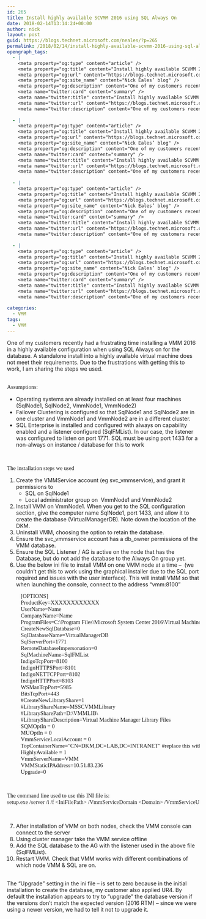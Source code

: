 ```yaml
---
id: 265
title: Install highly available SCVMM 2016 using SQL Always On
date: 2018-02-14T13:14:24+00:00
author: nick
layout: post
guid: https://blogs.technet.microsoft.com/neales/?p=265
permalink: /2018/02/14/install-highly-available-scvmm-2016-using-sql-always-on/
opengraph_tags:
  - |
    <meta property="og:type" content="article" />
    <meta property="og:title" content="Install highly available SCVMM 2016 using SQL Always On" />
    <meta property="og:url" content="https://blogs.technet.microsoft.com/neales/2018/02/14/install-highly-available-scvmm-2016-using-sql-always-on/" />
    <meta property="og:site_name" content="Nick Eales’ blog" />
    <meta property="og:description" content="One of my customers recently had a frustrating time installing a VMM 2016 in a highly available configuration when using SQL Always on for the database. A standalone install into a highly available virtual machine does not meet their requirements. Due to the frustrations with getting this to work, I am sharing the steps we..." />
    <meta name="twitter:card" content="summary" />
    <meta name="twitter:title" content="Install highly available SCVMM 2016 using SQL Always On" />
    <meta name="twitter:url" content="https://blogs.technet.microsoft.com/neales/2018/02/14/install-highly-available-scvmm-2016-using-sql-always-on/" />
    <meta name="twitter:description" content="One of my customers recently had a frustrating time installing a VMM 2016 in a highly available configuration when using SQL Always on for the database. A standalone install into a highly available virtual machine does not meet their requirements. Due to the frustrations with getting this to work, I am sharing the steps we..." />
    
  - |
    <meta property="og:type" content="article" />
    <meta property="og:title" content="Install highly available SCVMM 2016 using SQL Always On" />
    <meta property="og:url" content="https://blogs.technet.microsoft.com/neales/2018/02/14/install-highly-available-scvmm-2016-using-sql-always-on/" />
    <meta property="og:site_name" content="Nick Eales’ blog" />
    <meta property="og:description" content="One of my customers recently had a frustrating time installing a VMM 2016 in a highly available configuration when using SQL Always on for the database. A standalone install into a highly available virtual machine does not meet their requirements. Due to the frustrations with getting this to work, I am sharing the steps we..." />
    <meta name="twitter:card" content="summary" />
    <meta name="twitter:title" content="Install highly available SCVMM 2016 using SQL Always On" />
    <meta name="twitter:url" content="https://blogs.technet.microsoft.com/neales/2018/02/14/install-highly-available-scvmm-2016-using-sql-always-on/" />
    <meta name="twitter:description" content="One of my customers recently had a frustrating time installing a VMM 2016 in a highly available configuration when using SQL Always on for the database. A standalone install into a highly available virtual machine does not meet their requirements. Due to the frustrations with getting this to work, I am sharing the steps we..." />
    
  - |
    <meta property="og:type" content="article" />
    <meta property="og:title" content="Install highly available SCVMM 2016 using SQL Always On" />
    <meta property="og:url" content="https://blogs.technet.microsoft.com/neales/2018/02/14/install-highly-available-scvmm-2016-using-sql-always-on/" />
    <meta property="og:site_name" content="Nick Eales’ blog" />
    <meta property="og:description" content="One of my customers recently had a frustrating time installing a VMM 2016 in a highly available configuration when using SQL Always on for the database. A standalone install into a highly available virtual machine does not meet their requirements. Due to the frustrations with getting this to work, I am sharing the steps we..." />
    <meta name="twitter:card" content="summary" />
    <meta name="twitter:title" content="Install highly available SCVMM 2016 using SQL Always On" />
    <meta name="twitter:url" content="https://blogs.technet.microsoft.com/neales/2018/02/14/install-highly-available-scvmm-2016-using-sql-always-on/" />
    <meta name="twitter:description" content="One of my customers recently had a frustrating time installing a VMM 2016 in a highly available configuration when using SQL Always on for the database. A standalone install into a highly available virtual machine does not meet their requirements. Due to the frustrations with getting this to work, I am sharing the steps we..." />
    
  - |
    <meta property="og:type" content="article" />
    <meta property="og:title" content="Install highly available SCVMM 2016 using SQL Always On" />
    <meta property="og:url" content="https://blogs.technet.microsoft.com/neales/2018/02/14/install-highly-available-scvmm-2016-using-sql-always-on/" />
    <meta property="og:site_name" content="Nick Eales’ blog" />
    <meta property="og:description" content="One of my customers recently had a frustrating time installing a VMM 2016 in a highly available configuration when using SQL Always on for the database. A standalone install into a highly available virtual machine does not meet their requirements. Due to the frustrations with getting this to work, I am sharing the steps we..." />
    <meta name="twitter:card" content="summary" />
    <meta name="twitter:title" content="Install highly available SCVMM 2016 using SQL Always On" />
    <meta name="twitter:url" content="https://blogs.technet.microsoft.com/neales/2018/02/14/install-highly-available-scvmm-2016-using-sql-always-on/" />
    <meta name="twitter:description" content="One of my customers recently had a frustrating time installing a VMM 2016 in a highly available configuration when using SQL Always on for the database. A standalone install into a highly available virtual machine does not meet their requirements. Due to the frustrations with getting this to work, I am sharing the steps we..." />
    
categories:
  - VMM
tags:
  - VMM
---
```

One of my customers recently had a frustrating time installing a VMM 2016 in a highly available configuration when using SQL Always on for the database. A standalone install into a highly available virtual machine does not meet their requirements. Due to the frustrations with getting this to work, I am sharing the steps we used.  
&nbsp;

<p style="margin: 0in;font-family: Calibri;font-size: 11.0pt">
  Assumptions:
</p>

  * Operating systems are already installed on at least four machines (SqlNode1, SqlNode2, VmmNode1, VmmNode2)
  * Failover Clustering is configured so that SqlNode1 and SqlNode2 are in one cluster and VmmNode1 and VmmNode2 are in a different cluster.
  * SQL Enterprise is installed and configured with always on capability enabled and a listener configured (SqlFMList). In our case, the listener was configured to listen on port 1771. SQL must be using port 1433 for a non-always on instance / database for this to work

&nbsp;

<p style="margin: 0in;font-family: Calibri;font-size: 11.0pt">
  The installation steps we used
</p>

  1. Create the VMMService account (eg svc_vmmservice), and grant it permissions to 
      * SQL on SqlNode1
      * Local administrator group on  VmmNode1 and VmmNode2
  2. Install VMM on VmmNode1. When you get to the SQL configuration section, give the computer name SqlNode1, port 1433, and allow it to create the database (VirtualManagerDB). Note down the location of the DKM.
  3. Uninstall VMM, choosing the option to retain the database.
  4. Ensure the svc\_vmmservice account has a db\_owner permissions of the VMM database.
  5. Ensure the SQL Listener / AG is active on the node that has the Database, but do not add the database to the Always On group yet.
  6. Use the below ini file to install VMM on one VMM node at a time &#8211;  (we couldn&#8217;t get this to work using the graphical installer due to the SQL port required and issues with the user interface). This will install VMM so that when launching the console, connect to the address &#8220;vmm:8100&#8221;

<pre style="margin: 0in;margin-left: .375in;font-family: Calibri;font-size: 11.0pt">[OPTIONS]
ProductKey=XXXXXXXXXXXX
UserName=Name
CompanyName=Name
ProgramFiles=C:\Program Files\Microsoft System Center 2016\Virtual Machine Manager
CreateNewSqlDatabase=0
SqlDatabaseName=VirtualManagerDB
SqlServerPort=1771
RemoteDatabaseImpersonation=0
SqlMachineName=SqlFMList
IndigoTcpPort=8100
IndigoHTTPSPort=8101
IndigoNETTCPPort=8102
IndigoHTTPPort=8103
WSManTcpPort=5985
BitsTcpPort=443
#CreateNewLibraryShare=1
#LibraryShareName=MSSCVMMLibrary
#LibrarySharePath=D:\VMMLIB\
#LibraryShareDescription=Virtual Machine Manager Library Files
SQMOptIn = 0
MUOptIn = 0
VmmServiceLocalAccount = 0
TopContainerName="CN=DKM,DC=LAB,DC=INTRANET" #replace this with the DKM location
HighlyAvailable = 1
VmmServerName=VMM
VMMStaticIPAddress=10.51.83.236
Upgrade=0</pre>

&nbsp;

<p style="margin: 0in;font-family: Calibri;font-size: 11.0pt">
  The command line used to use this INI file is:
</p>

<pre style="margin: 0in;font-family: Calibri;font-size: 11.0pt;color: #262626">setup.exe /server /i /f &lt;IniFilePath&gt; /VmmServiceDomain &lt;Domain&gt; /VmmServiceUserName &lt;Service Account&gt; /VmmServiceUserPassword &lt;Service account PW&gt; /IACCEPTSCEULA</pre>

&nbsp;

<ol start="7">
  <li>
    After installation of VMM on both nodes, check the VMM console can connect to the server
  </li>
  <li>
    Using cluster manager take the VMM service offline
  </li>
  <li>
    Add the SQL database to the AG with the listener used in the above file (SqlFMList).
  </li>
  <li>
    Restart VMM. Check that VMM works with different combinations of which node VMM & SQL are on.
  </li>
</ol>

&nbsp;  
The &#8220;Upgrade&#8221; setting in the ini file &#8211; is set to zero because in the initial installation to create the database, my customer also applied UR4. By default the installation appears to try to &#8220;upgrade&#8221; the database version if the versions don&#8217;t match the expected version (2016 RTM) &#8211; since we were using a newer version, we had to tell it not to upgrade it.